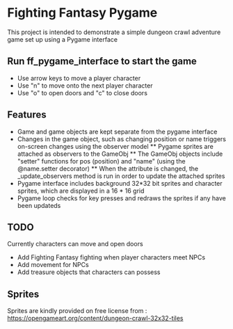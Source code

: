 # Fighting Fantasy Pygame
This project is intended to demonstrate a simple dungeon crawl adventure game set up using a Pygame interface

## Run ff_pygame_interface to start the game
* Use arrow keys to move a player character
* Use "n" to move onto the next player character
* Use "o" to open doors and "c" to close doors

## Features
* Game and game objects are kept separate from the pygame interface
* Changes in the game object, such as changing position or name triggers on-screen changes using the observer model
** Pygame sprites are attached as observers to the GameObj
** The GameObj objects include "setter" functions for pos (position) and "name" (using the @name.setter decorator)
** When the attribute is changed, the _update_observers method is run in order to update the attached sprites
* Pygame interface includes background 32*32 bit sprites and character sprites, which are displayed in a 16 * 16 grid
* Pygame loop checks for key presses and redraws the sprites if any have been updateds

## TODO
Currently characters can move and open doors
* Add Fighting Fantasy fighting when player characters meet NPCs
* Add movement for NPCs
* Add treasure objects that characters can possess

## Sprites
Sprites are kindly provided on free license from : https://opengameart.org/content/dungeon-crawl-32x32-tiles
